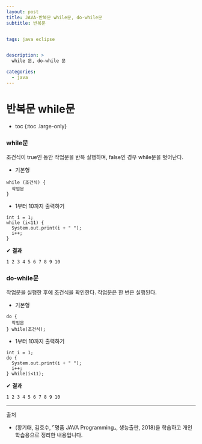 ```yaml
---
layout: post
title: JAVA-반복문 while문, do-while문
subtitle: 반복문


tags: java eclipse


description: >
  while 문, do-while 문

categories:
  - java
---
```

# 반복문 while문


* toc
{:toc .large-only}

### while문

조건식이 true인 동안 작업문을 반복 실행하며, false인 경우 while문을 벗어난다.

- 기본형

~~~
while (조건식) {
  작업문
}
~~~

- 1부터 10까지 출력하기

~~~
int i = 1;
while (i<11) {
  System.out.print(i + " ");
  i++;
}
~~~

✔ **결과**
~~~
1 2 3 4 5 6 7 8 9 10
~~~

### do-while문

작업문을 실행한 후에 조건식을 확인한다.
작업문은 한 번은 실행된다.

- 기본형

~~~
do {
  작업문
} while(조건식);
~~~

- 1부터 10까지 출력하기

~~~
int i = 1;
do {
  System.out.print(i + " ");
  i++;
} while(i<11);
~~~

✔ **결과**
~~~
1 2 3 4 5 6 7 8 9 10
~~~






-----
출처

- (황기태, 김효수, ⌜명품 JAVA Programming⌟, 생능출판, 	2018)을 학습하고 개인 학습용으로 정리한 내용입니다.

